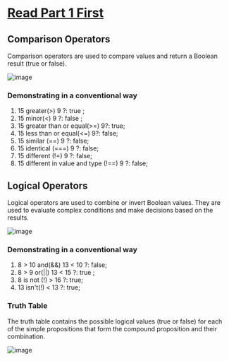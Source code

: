 # [Read Part 1 First](https://github.com/Karlos-Eduardo-Mrqs/Construction-Html-Css-Javascript/blob/main/Interaction-Javascript/Module%201%20-%20Introduction/Operators-Number_03/OperatorsPt1.md)

## Comparison Operators
Comparison operators are used to compare values ​​and return a Boolean result (true or false). 

![image](https://github.com/user-attachments/assets/0bb2c93f-334e-45b4-b838-2afb01060fb0)

### Demonstrating in a conventional way
1. 15 greater(>) 9 ?: true ;
2. 15 minor(<) 9 ?: false ;
3. 15 greater than or equal(>=) 9?: true;
4. 15 less than or equal(<=) 9?: false;
5. 15 similar (==) 9 ?: false;
6. 15 identical (===) 9 ?: false;
7. 15 different (!=) 9 ?: false;
8. 15 different in value and type (!==) 9 ?: false;

## Logical Operators
Logical operators are used to combine or invert Boolean values. They are used to evaluate complex conditions and make decisions based on the results.

![image](https://github.com/user-attachments/assets/b8e25dfe-1f02-4dc8-a947-c9553bae7dbf)

### Demonstrating in a conventional way
1. 8 > 10 and(&&) 13 < 10 ?: false;
2. 8 > 9 or(||) 13 < 15 ?: true ;
3. 8 is not (!) > 16 ?: true;
4. 13 isn't(!) < 13 ?: true;

### Truth Table
The truth table contains the possible logical values ​​(true or false) for each of the simple propositions that form the compound proposition and their combination.

![image](https://github.com/user-attachments/assets/3e0e360c-cbd1-4bd8-bb07-a26ecf1495e3)
